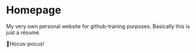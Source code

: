 # Homepage
My very own personal website for github-traning purposes. 
Basically this is just a résumé.

🧙Hocus-pocus!
